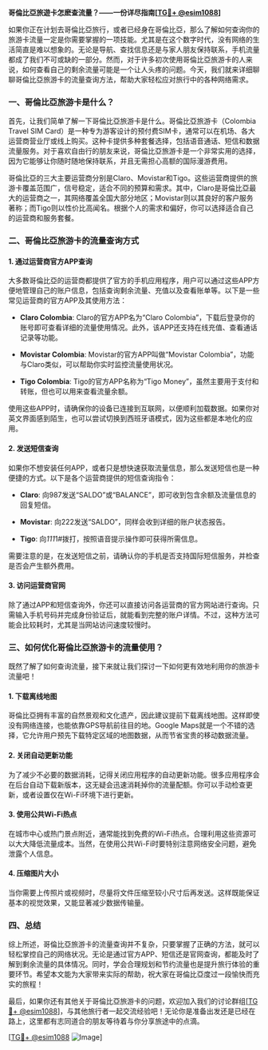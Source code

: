**哥倫比亞旅遊卡怎麽查流量？——一份详尽指南[[TG💪+ @esim1088](https://t.me/s/esim1088)]**

如果你正在计划去哥倫比亞旅行，或者已经身在哥倫比亞，那么了解如何查询你的旅游卡流量一定是你需要掌握的一项技能。尤其是在这个数字时代，没有网络的生活简直是难以想象的。无论是导航、查找信息还是与家人朋友保持联系，手机流量都成了我们不可或缺的一部分。然而，对于许多初次使用哥倫比亞旅游卡的人来说，如何查看自己的剩余流量可能是一个让人头疼的问题。今天，我们就来详细聊聊哥倫比亞旅游卡的流量查询方法，帮助大家轻松应对旅行中的各种网络需求。

### 一、哥倫比亞旅游卡是什么？

首先，让我们简单了解一下哥倫比亞旅游卡是什么。哥倫比亞旅游卡（Colombia Travel SIM Card）是一种专为游客设计的预付费SIM卡，通常可以在机场、各大运营商营业厅或线上购买。这种卡提供多种套餐选择，包括语音通话、短信和数据流量服务。对于喜欢自由行的朋友来说，哥倫比亞旅游卡是一个非常实用的选择，因为它能够让你随时随地保持联系，并且无需担心高额的国际漫游费用。

哥倫比亞的三大主要运营商分别是Claro、Movistar和Tigo。这些运营商提供的旅游卡覆盖范围广，信号稳定，适合不同的预算和需求。其中，Claro是哥倫比亞最大的运营商之一，其网络覆盖全国大部分地区；Movistar则以其良好的客户服务著称；而Tigo则以性价比高闻名。根据个人的需求和偏好，你可以选择适合自己的运营商和服务套餐。

### 二、哥倫比亞旅游卡的流量查询方式

#### 1. 通过运营商官方APP查询

大多数哥倫比亞的运营商都提供了官方的手机应用程序，用户可以通过这些APP方便地管理自己的账户信息，包括查询剩余流量、充值以及查看账单等。以下是一些常见运营商的官方APP及其使用方法：

- **Claro Colombia**: Claro的官方APP名为“Claro Colombia”，下载后登录你的账号即可查看详细的流量使用情况。此外，该APP还支持在线充值、查看通话记录等功能。
  
- **Movistar Colombia**: Movistar的官方APP叫做“Movistar Colombia”，功能与Claro类似，可以帮助你实时监控流量使用状况。

- **Tigo Colombia**: Tigo的官方APP名称为“Tigo Money”，虽然主要用于支付和转账，但也可以用来查看流量余额。

使用这些APP时，请确保你的设备已连接到互联网，以便顺利加载数据。如果你对英文界面感到陌生，也可以尝试切换到西班牙语模式，因为这些都是本地化的应用。

#### 2. 发送短信查询

如果你不想安装任何APP，或者只是想快速获取流量信息，那么发送短信也是一种便捷的方式。以下是各个运营商提供的短信查询指令：

- **Claro**: 向987发送“SALDO”或“BALANCE”，即可收到包含余额及流量信息的回复短信。
  
- **Movistar**: 向222发送“SALDO”，同样会收到详细的账户状态报告。

- **Tigo**: 向*111*1#拨打，按照语音提示操作即可获得所需信息。

需要注意的是，在发送短信之前，请确认你的手机是否支持国际短信服务，并检查是否会产生额外费用。

#### 3. 访问运营商官网

除了通过APP和短信查询外，你还可以直接访问各运营商的官方网站进行查询。只需输入手机号码并完成身份验证后，就能看到完整的账户详情。不过，这种方法可能会比较耗时，尤其是当网站访问速度较慢时。

### 三、如何优化哥倫比亞旅游卡的流量使用？

既然了解了如何查询流量，接下来就让我们探讨一下如何更有效地利用你的旅游卡流量吧！

#### 1. 下载离线地图

哥倫比亞拥有丰富的自然景观和文化遗产，因此建议提前下载离线地图。这样即使没有网络连接，也能依靠GPS导航前往目的地。Google Maps就是一个不错的选择，它允许用户预先下载特定区域的地图数据，从而节省宝贵的移动数据流量。

#### 2. 关闭自动更新功能

为了减少不必要的数据消耗，记得关闭应用程序的自动更新功能。很多应用程序会在后台自动下载新版本，这无疑会迅速消耗掉你的流量配额。你可以手动检查更新，或者设置仅在Wi-Fi环境下进行更新。

#### 3. 使用公共Wi-Fi热点

在城市中心或热门景点附近，通常能找到免费的Wi-Fi热点。合理利用这些资源可以大大降低流量成本。当然，在使用公共Wi-Fi时要特别注意网络安全问题，避免泄露个人信息。

#### 4. 压缩图片大小

当你需要上传照片或视频时，尽量将文件压缩至较小尺寸后再发送。这样既能保证基本的视觉效果，又能显著减少数据传输量。

### 四、总结

综上所述，哥倫比亞旅游卡的流量查询并不复杂，只要掌握了正确的方法，就可以轻松掌控自己的网络状况。无论是通过官方APP、短信还是官网查询，都能及时了解到剩余流量的具体情况。同时，学会合理规划和节约流量也是提升旅行体验的重要环节。希望本文能为大家带来实际的帮助，祝大家在哥倫比亞度过一段愉快而充实的旅程！

最后，如果你还有其他关于哥倫比亞旅游卡的问题，欢迎加入我们的讨论群组[[TG💪+ @esim1088](https://t.me/s/esim1088)]，与其他旅行者一起交流经验吧！无论你是准备出发还是已经在路上，这里都有志同道合的朋友等待着与你分享旅途中的点滴。

[[TG💪+ @esim1088](https://t.me/s/esim1088) ![Image](https://i.postimg.cc/4NQfJmqS/Snipaste-2025-05-13-00-14-12.png)]
